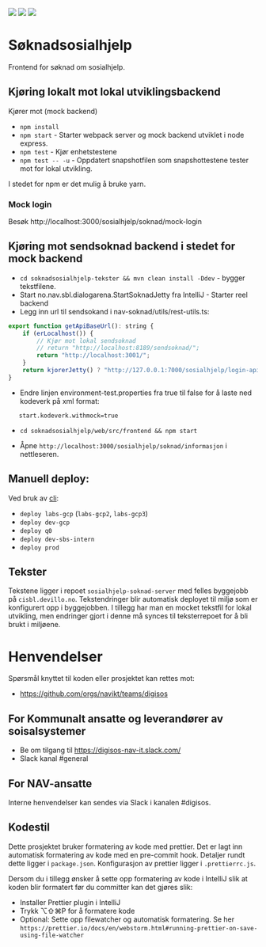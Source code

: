![](https://github.com/navikt/sosialhjelp-soknad/workflows/Build%20image/badge.svg?branch=master)
![](https://github.com/navikt/sosialhjelp-soknad/workflows/Deploy%20til%20dev/badge.svg?)
![](https://github.com/navikt/sosialhjelp-soknad/workflows/Deploy%20til%20prod-sbs/badge.svg?)

# Søknadsosialhjelp

Frontend for søknad om sosialhjelp.

## Kjøring lokalt mot lokal utviklingsbackend

Kjører mot (mock backend)

-   `npm install`
-   `npm start` - Starter webpack server og mock backend utviklet i node express.
-   `npm test` - Kjør enhetstestene
-   `npm test -- -u` - Oppdatert snapshotfilen som snapshottestene tester mot for lokal utvikling.

I stedet for npm er det mulig å bruke yarn.

### Mock login

Besøk http://localhost:3000/sosialhjelp/soknad/mock-login

## Kjøring mot sendsoknad backend i stedet for mock backend

-   `cd soknadsosialhjelp-tekster && mvn clean install -Ddev` - bygger tekstfilene.
-   Start no.nav.sbl.dialogarena.StartSoknadJetty fra IntelliJ - Starter reel backend
-   Legg inn url til sendsokand i nav-soknad/utils/rest-utils.ts:

```javascript
export function getApiBaseUrl(): string {
    if (erLocalhost()) {
        // Kjør mot lokal sendsoknad
        // return "http://localhost:8189/sendsoknad/";
        return "http://localhost:3001/";
    }
    return kjorerJetty() ? "http://127.0.0.1:7000/sosialhjelp/login-api/soknad-api/" : "/sendsoknad/";
}
```

-   Endre linjen environment-test.properties fra true til false for å laste ned kodeverk på xml format:

```
   start.kodeverk.withmock=true
```

-   `cd soknadsosialhjelp/web/src/frontend && npm start`

-   Åpne `http://localhost:3000/sosialhjelp/soknad/informasjon` i nettleseren.

## Manuell deploy:

Ved bruk av [cli](https://github.com/navikt/sosialhjelp-ci):

-   `deploy labs-gcp` (`labs-gcp2`, `labs-gcp3`)
-   `deploy dev-gcp`
-   `deploy q0`
-   `deploy dev-sbs-intern`
-   `deploy prod`

## Tekster

Tekstene ligger i repoet `sosialhjelp-soknad-server` med felles byggejobb på `cisbl.devillo.no`. Tekstendringer blir automatisk
deployet til miljø som er konfigurert opp i byggejobben. I tillegg har man en mocket tekstfil for lokal utvikling, men endringer
gjort i denne må synces til teksterrepoet for å bli brukt i miljøene.

# Henvendelser

Spørsmål knyttet til koden eller prosjektet kan rettes mot:

-   https://github.com/orgs/navikt/teams/digisos

## For Kommunalt ansatte og leverandører av soisalsystemer

-   Be om tilgang til https://digisos-nav-it.slack.com/
-   Slack kanal #general

## For NAV-ansatte

Interne henvendelser kan sendes via Slack i kanalen #digisos.

## Kodestil

Dette prosjektet bruker formatering av kode med prettier. Det er lagt inn automatisk formatering av kode med en pre-commit hook.
Detaljer rundt dette ligger i `package.json`. Konfigurasjon av prettier ligger i `.prettierrc.js`.

Dersom du i tillegg ønsker å sette opp formatering av kode i IntelliJ slik at koden blir formatert før du committer kan det gjøres slik:

-   Installer Prettier plugin i IntelliJ
-   Trykk ⌥⇧⌘P for å formatere kode
-   Optional: Sette opp filewatcher og automatisk formatering. Se her `https://prettier.io/docs/en/webstorm.html#running-prettier-on-save-using-file-watcher`
